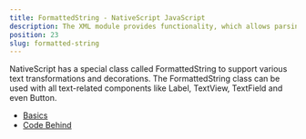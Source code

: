 ```yaml
---
title: FormattedString - NativeScript JavaScript
description: The XML module provides functionality, which allows parsing an XML content in NativeSciprt. The module enables searching for specific attribute and its value or taking the data(e.g. `text` value) locked between the XML elements.
position: 23
slug: formatted-string
---
```

NativeScript has a special class called FormattedString to support various text transformations and decorations. The FormattedString class can be used with all text-related components like Label, TextView, TextField and even Button.

<snippet id='formatted-string-require' />

* [Basics](#basics)
* [Code Behind](#code-behind)
